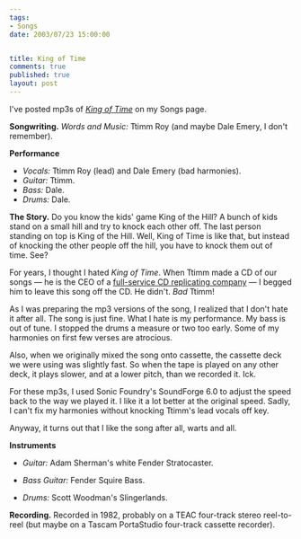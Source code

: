 ```yaml
--- 
tags:
- Songs
date: 2003/07/23 15:00:00


title: King of Time
comments: true
published: true
layout: post
---
```


<p> I've posted mp3s of <em>
<a href="http://dale.emery.name/songs/#king-of-time">King of Time</a>
</em> on my Songs page. </p>
<p>
<strong>Songwriting.</strong>
<em>Words and Music:</em> Ttimm Roy (and maybe Dale Emery, I don't remember). </p>
<p>
<strong>Performance</strong>
<ul>
<li>
<em>Vocals:</em>     Ttimm Roy (lead)     and Dale Emery (bad harmonies). </li>
<li>
<em>Guitar:</em>     Ttimm. </li>
<li>
<em>Bass:</em>     Dale. </li>
<li>
<em>Drums:</em>     Dale. </li>
</ul>
</p>
<p>
<strong>The Story.</strong> Do you know the kids' game King of the Hill? A bunch of kids stand on a small hill and try to knock each other off. The last person standing on top is King of the Hill. Well, King of Time is like that, but instead of knocking the other people off the hill, you have to knock them out of time. See? </p>
<p> For years, I thought I hated <em>King of Time</em>. When Ttimm made a CD of our songs &#8212; he is the CEO of a <a href="http://www.usod.com">full-service CD replicating company</a> &#8212; I begged him to leave this song off the CD. He didn't. <em>Bad</em> Ttimm! </p>
<p> As I was preparing the mp3 versions of the song, I realized that I don't hate it after all. The song is just fine. What I hate is my performance. My bass is out of tune. I stopped the drums a measure or two too early. Some of my harmonies on first few verses are atrocious. </p>
<p> Also, when we originally mixed the song onto cassette, the cassette deck we were using was slightly fast. So when the tape is played on any other deck, it plays slower, and at a lower pitch, than we recorded it. Ick. </p>
<p> For these mp3s, I used Sonic Foundry's SoundForge 6.0 to adjust the speed back to the way we played it. I like it a lot better at the original speed. Sadly, I can't fix my harmonies without knocking Ttimm's lead vocals off key. </p>
<p> Anyway, it turns out that I like the song after all, warts and all. </p>
<p>
<strong>Instruments</strong>
<ul>
<li>
<em>Guitar:</em>     Adam Sherman's     white Fender Stratocaster. </li>
</ul>
<ul>
<li>
<em>Bass Guitar:</em>     Fender Squire Bass. </li>
</ul>
<ul>
<li>
<em>Drums:</em>     Scott Woodman's     Slingerlands. </li>
</ul>
</p>
<p>
<strong>Recording.</strong> Recorded in 1982, probably on a TEAC four-track stereo reel-to-reel (but maybe on a Tascam PortaStudio four-track cassette recorder). </p>
